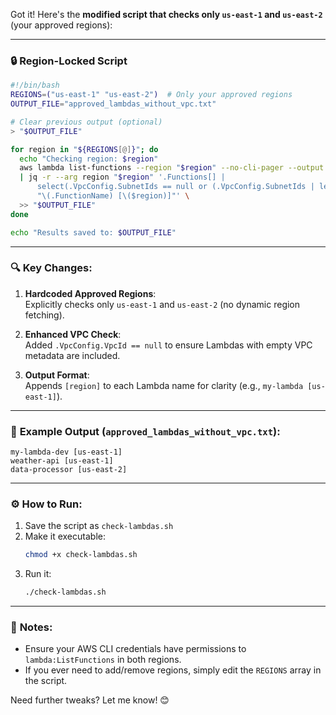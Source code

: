 Got it! Here's the **modified script that checks only `us-east-1` and `us-east-2`** (your approved regions):

---

### 🔒 **Region-Locked Script**
```bash
#!/bin/bash
REGIONS=("us-east-1" "us-east-2")  # Only your approved regions
OUTPUT_FILE="approved_lambdas_without_vpc.txt"

# Clear previous output (optional)
> "$OUTPUT_FILE"

for region in "${REGIONS[@]}"; do
  echo "Checking region: $region"
  aws lambda list-functions --region "$region" --no-cli-pager --output json \
  | jq -r --arg region "$region" '.Functions[] | 
      select(.VpcConfig.SubnetIds == null or (.VpcConfig.SubnetIds | length == 0) or .VpcConfig.VpcId == null) | 
      "\(.FunctionName) [\($region)]"' \
  >> "$OUTPUT_FILE"
done

echo "Results saved to: $OUTPUT_FILE"
```

---

### 🔍 **Key Changes**:
1. **Hardcoded Approved Regions**:  
   Explicitly checks only `us-east-1` and `us-east-2` (no dynamic region fetching).

2. **Enhanced VPC Check**:  
   Added `.VpcConfig.VpcId == null` to ensure Lambdas with empty VPC metadata are included.

3. **Output Format**:  
   Appends `[region]` to each Lambda name for clarity (e.g., `my-lambda [us-east-1]`).

---

### 📂 **Example Output** (`approved_lambdas_without_vpc.txt`):
```
my-lambda-dev [us-east-1]
weather-api [us-east-1]
data-processor [us-east-2]
```

---

### ⚙️ **How to Run**:
1. Save the script as `check-lambdas.sh`
2. Make it executable:  
   ```bash
   chmod +x check-lambdas.sh
   ```
3. Run it:  
   ```bash
   ./check-lambdas.sh
   ```

---

### 📝 **Notes**:
- Ensure your AWS CLI credentials have permissions to `lambda:ListFunctions` in both regions.
- If you ever need to add/remove regions, simply edit the `REGIONS` array in the script.

Need further tweaks? Let me know! 😊
